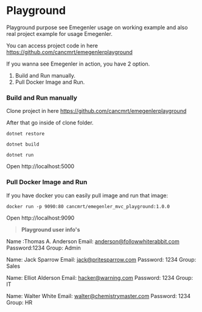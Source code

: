 # Playground

Playground purpose see Emegenler usage on working example and also real project example for usage Emegenler. 

You can access project code in here
https://github.com/cancmrt/emegenlerplayground

If you wanna see Emegenler in action, you have 2 option.

1. Build and Run manually.
2. Pull Docker Image and Run.

### Build and Run manually

Clone project in here https://github.com/cancmrt/emegenlerplayground

After that go inside of clone folder.

```
dotnet restore
```

```
dotnet build
```

```
dotnet run
```

Open http://localhost:5000

### Pull Docker Image and Run

If you have docker you can easily pull image and run that image:

```
docker run -p 9090:80 cancmrt/emegenler_mvc_playground:1.0.0
```

Open http://localhost:9090



> **Playground user info's**

Name :Thomas A. Anderson
Email: anderson@followwhiterabbit.com
Password:1234
Group: Admin

Name: Jack Sparrow
Email: jack@pritesparrow.com
Password: 1234
Group: Sales

Name: Elliot Alderson
Email: hacker@warning.com
Password: 1234
Group: IT

Name: Walter White
Email: walter@chemistrymaster.com
Password: 1234
Group: HR